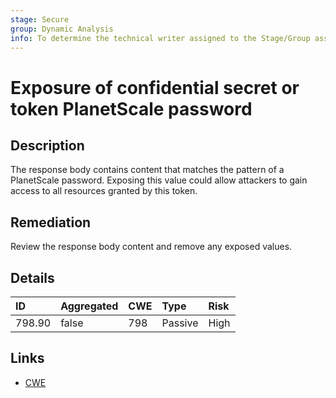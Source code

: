 ```yaml
---
stage: Secure
group: Dynamic Analysis
info: To determine the technical writer assigned to the Stage/Group associated with this page, see https://handbook.gitlab.com/handbook/product/ux/technical-writing/#assignments
---
```


# Exposure of confidential secret or token PlanetScale password

## Description

The response body contains content that matches the pattern of a PlanetScale password.
Exposing this value could allow attackers to gain access to all resources granted by this token.

## Remediation

Review the response body content and remove any exposed values.

## Details

| ID | Aggregated | CWE | Type | Risk |
|:---|:--------|:--------|:--------|:--------|
| 798.90 | false | 798 | Passive | High |

## Links

- [CWE](https://cwe.mitre.org/data/definitions/798.html)
